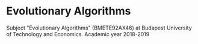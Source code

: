 # Evolutionary Algorithms

Subject "Evolutionary Algorithms" (BMETE92AX46) at Budapest University of Technology and Economics. Academic year 2018-2019

